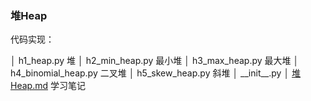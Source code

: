 ### 堆Heap

代码实现：

│  h1_heap.py 堆
│  h2_min_heap.py 最小堆
│  h3_max_heap.py 最大堆
│  h4_binomial_heap.py 二叉堆
│  h5_skew_heap.py 斜堆
│  \_\_init\_\_.py
│  [堆Heap.md](./堆Heap.md) 学习笔记

